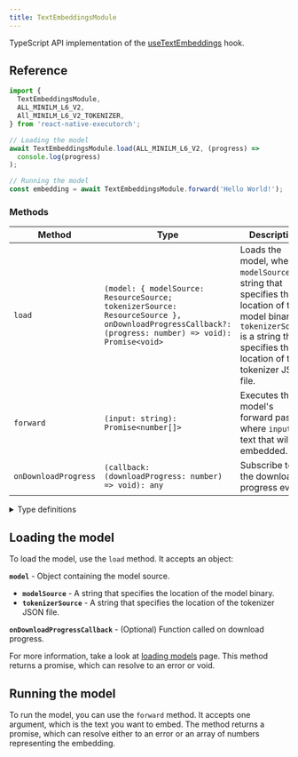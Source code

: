 ```yaml
---
title: TextEmbeddingsModule
---
```


TypeScript API implementation of the [useTextEmbeddings](../../02-hooks/01-natural-language-processing/useTextEmbeddings.md) hook.

## Reference

```typescript
import {
  TextEmbeddingsModule,
  ALL_MINILM_L6_V2,
  All_MINILM_L6_V2_TOKENIZER,
} from 'react-native-executorch';

// Loading the model
await TextEmbeddingsModule.load(ALL_MINILM_L6_V2, (progress) =>
  console.log(progress)
);

// Running the model
const embedding = await TextEmbeddingsModule.forward('Hello World!');
```

### Methods

| Method               | Type                                                                                                                                                | Description                                                                                                                                                                             |
| -------------------- | --------------------------------------------------------------------------------------------------------------------------------------------------- | --------------------------------------------------------------------------------------------------------------------------------------------------------------------------------------- |
| `load`               | `(model: { modelSource: ResourceSource; tokenizerSource: ResourceSource }, onDownloadProgressCallback?: (progress: number) => void): Promise<void>` | Loads the model, where `modelSource` is a string that specifies the location of the model binary, `tokenizerSource` is a string that specifies the location of the tokenizer JSON file. |
| `forward`            | `(input: string): Promise<number[]>`                                                                                                                | Executes the model's forward pass, where `input` is a text that will be embedded.                                                                                                       |
| `onDownloadProgress` | `(callback: (downloadProgress: number) => void): any`                                                                                               | Subscribe to the download progress event.                                                                                                                                               |

<details>
<summary>Type definitions</summary>

```typescript
type ResourceSource = string | number | object;
```

</details>

## Loading the model

To load the model, use the `load` method. It accepts an object:

**`model`** - Object containing the model source.

- **`modelSource`** - A string that specifies the location of the model binary.
- **`tokenizerSource`** - A string that specifies the location of the tokenizer JSON file.

**`onDownloadProgressCallback`** - (Optional) Function called on download progress.

For more information, take a look at [loading models](../../01-fundamentals/02-loading-models.md) page. This method returns a promise, which can resolve to an error or void.

## Running the model

To run the model, you can use the `forward` method. It accepts one argument, which is the text you want to embed. The method returns a promise, which can resolve either to an error or an array of numbers representing the embedding.
